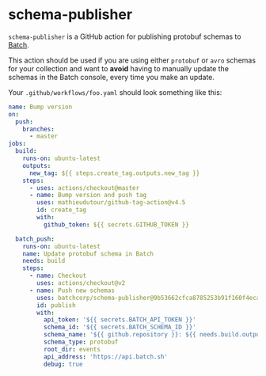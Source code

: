 # schema-publisher

`schema-publisher` is a GitHub action for publishing protobuf schemas to [Batch](https://batch.sh).

This action should be used if you are using either `protobuf` or `avro` schemas
for your collection and want to **avoid** having to manually update the schemas
in the Batch console, every time you make an update.

Your `.github/workflows/foo.yaml` should look something like this:

```yaml
name: Bump version
on:
  push:
    branches:
      - master
jobs:
  build:
    runs-on: ubuntu-latest
    outputs:
      new_tag: ${{ steps.create_tag.outputs.new_tag }}
    steps:
      - uses: actions/checkout@master
      - name: Bump version and push tag
        uses: mathieudutour/github-tag-action@v4.5
        id: create_tag
        with:
          github_token: ${{ secrets.GITHUB_TOKEN }}

  batch_push:
    runs-on: ubuntu-latest
    name: Update protobuf schema in Batch
    needs: build
    steps:
      - name: Checkout
        uses: actions/checkout@v2
      - name: Push new schemas
        uses: batchcorp/schema-publisher@9b53662cfca8785253b91f160f4eca5faceb6f37
        id: publish
        with:
          api_token: '${{ secrets.BATCH_API_TOKEN }}'
          schema_id: '${{ secrets.BATCH_SCHEMA_ID }}'
          schema_name: '${{ github.repository }}: ${{ needs.build.outputs.new_tag }}'
          schema_type: protobuf
          root_dir: events
          api_address: 'https://api.batch.sh'
          debug: true
```

